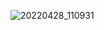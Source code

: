 ![20220428_110931](https://user-images.githubusercontent.com/100521999/165708074-7c443865-aac9-4c0a-9b84-deeb77a5f231.jpg)

